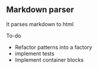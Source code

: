 ## Markdown parser

It parses markdown to html

To-do
- Refactor patterns into a factory
- implement tests
- Implement container blocks

